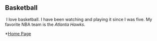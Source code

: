 <h2 id="basketball">Basketball</h2>
<p><img src="https://user-images.githubusercontent.com/66757440/84332066-28946e80-ab49-11ea-80cb-01957a94c178.png" alt="">
I love basketball. I have been watching and playing it since I was five. My favorite NBA team is the <em>Atlanta Hawks</em>.</p>
<p>*<a href="./README.md">Home Page</a></p>
